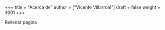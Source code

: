 +++
title = "Acerca de"
author = ["Vicente Villarroel"]
draft = false
weight = 3001
+++

Rellenar página
